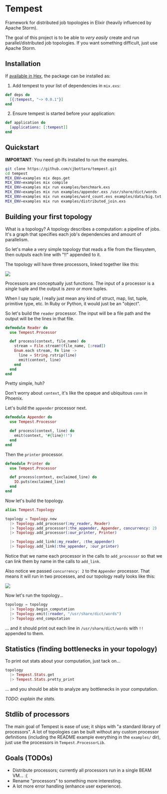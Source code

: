 # Tempest

Framework for distributed job topologies in Elixir (heavily influenced by
Apache Storm).

The goal of this project is to be able to _very easily_ create and run
parallel/distributed job topologies. If you want something difficult,
just use Apache Storm.

## Installation

If [available in Hex](https://hex.pm/docs/publish), the package can be installed as:

  1. Add tempest to your list of dependencies in `mix.exs`:

```elixir
def deps do
  [{:tempest, "~> 0.0.1"}]
end
```

  2. Ensure tempest is started before your application:

```elixir
def application do
  [applications: [:tempest]]
end
```

## Quickstart

**IMPORTANT**: You need git-lfs installed to run the examples.

```bash
git clone https://github.com/cjbottaro/tempest.git
cd tempest
MIX_ENV=examples mix deps.get
MIX_ENV=examples mix compile
MIX_ENV=examples mix run examples/benchmark.exs
MIX_ENV=examples mix run examples/appender.exs /usr/share/dict/words
MIX_ENV=examples mix run examples/word_count.exs examples/data/big.txt
MIX_ENV=examples mix run examples/distributed_join.exs
```

## Building your first topology

What is a topology? A topology describes a computation: a pipeline of jobs.
It's a graph that specifies each job's dependencies and amount of parallelism.

So let's make a very simple topology that reads a file from the filesystem,
then outputs each line with "!!" appended to it.

The topology will have three processors, linked together like this:

![](http://d.pr/i/17GX5+)

Processors are conceptually just functions. The input of a processor is a
_single_ tuple and the output is _zero or more_ tuples.

When I say _tuple_, I really just mean any kind of struct, map, list, tuple,
primitive type, etc. In Ruby or Python, it would just be an "object".

So let's build the `reader` processor. The input will be a file path and the
output will be the lines in that file.

```elixir
defmodule Reader do
  use Tempest.Processor

  def process(context, file_name) do
    stream = File.stream!(file_name, [:read])
    Enum.each stream, fn line ->
      line = String.rstrip(line)
      emit(context, line)
    end
  end
end
```

Pretty simple, huh?

Don't worry about `context`, it's like the opaque and ubiquitous `conn` in
Phoenix.

Let's build the `appender` processor next.

```elixir
defmodule Appender do
  use Tempest.Processor

  def process(context, line) do
    emit(context, "#{line}!!")
  end
end
```

Then the `printer` processor.

```elixir
defmodule Printer do
  use Tempest.Processor

  def process(context, exclaimed_line) do
    IO.puts(exclaimed_line)
  end
end
```

Now let's build the topology.

```elixir
alias Tempest.Topology

topology = Topology.new
  |> Topology.add_processor(:my_reader, Reader)
  |> Topology.add_processor(:the_appender, Appender, concurrency: 2)
  |> Topology.add_processor(:our_printer, Printer)

  |> Topology.add_link(:my_reader, :the_appender)
  |> Topology.add_link(:the_appender, :our_printer)
```

Notice that we name each processor in the calls to `add_processor` so that
we can link them by name in the calls to `add_link`.

Also notice we passed `concurrency: 2` to the `Appender` processor. That means
it will run in two processes, and our topology really looks like this:

![](http://d.pr/i/FWlZ+)

Now let's run the topology...

```elixir
topology = topology
  |> Topology.begin_computation
  |> Topology.emit(:reader, "/usr/share/dict/words")
  |> Topology.end_computation
```

... and it should print out each line in `/usr/share/dict/words` with `!!` appended
to them.

## Statistics (finding bottlenecks in your topology)

To print out stats about your computation, just tack on...

```elixir
topology
  |> Tempest.Stats.get
  |> Tempest.Stats.pretty_print
```

... and you should be able to analyze any bottlenecks in your computation.

_TODO: explain the stats._

## Stdlib of processors

The main goal of Tempest is ease of use; it ships with "a standard library
of processors". A lot of topologies can be built without any custom processor
definitions (including the README example everything in the `examples/` dir),
just use the processors in `Tempest.ProcessorLib`.

## Goals (TODOs)

* Distribute processors; currently all processors run in a single BEAM VM... :(
* Rename "processors" to something more interesting.
* A lot more error handling (enhance user experience).
